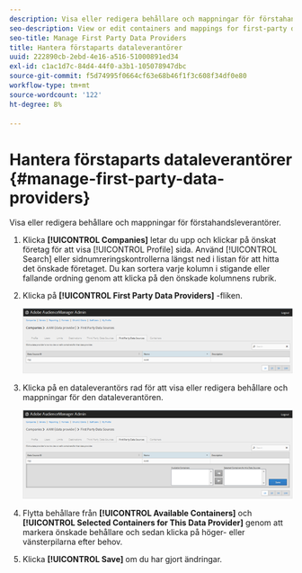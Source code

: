 ```yaml
---
description: Visa eller redigera behållare och mappningar för förstahandsleverantörer.
seo-description: View or edit containers and mappings for first-party data providers.
seo-title: Manage First Party Data Providers
title: Hantera förstaparts dataleverantörer
uuid: 222890cb-2ebd-4e16-a516-51000891ed34
exl-id: c1ac1d7c-84d4-44f0-a3b1-105078947dbc
source-git-commit: f5d74995f0664cf63e68b46f1f3c608f34df0e80
workflow-type: tm+mt
source-wordcount: '122'
ht-degree: 8%

---
```


# Hantera förstaparts dataleverantörer {#manage-first-party-data-providers}

Visa eller redigera behållare och mappningar för förstahandsleverantörer.

<!-- t_first_party_providers.xml -->

1. Klicka **[!UICONTROL Companies]** letar du upp och klickar på önskat företag för att visa [!UICONTROL Profile] sida. Använd [!UICONTROL Search] eller sidnumreringskontrollerna längst ned i listan för att hitta det önskade företaget. Du kan sortera varje kolumn i stigande eller fallande ordning genom att klicka på den önskade kolumnens rubrik.

1. Klicka på **[!UICONTROL First Party Data Providers]** -fliken.

   ![](assets/first_party_providers.png)

1. Klicka på en dataleverantörs rad för att visa eller redigera behållare och mappningar för den dataleverantören.

   ![Stegresultat](assets/first_party_providers_edit.png)

1. Flytta behållare från **[!UICONTROL Available Containers]** och **[!UICONTROL Selected Containers for This Data Provider]** genom att markera önskade behållare och sedan klicka på höger- eller vänsterpilarna efter behov.
1. Klicka **[!UICONTROL Save]** om du har gjort ändringar.
